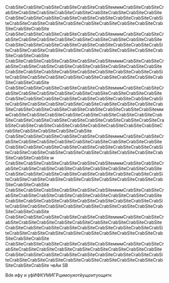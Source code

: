 # 
CrabSiteCrabSiteCrabSiteCrabSiteCrabSiteCrabSiteмммCrabSiteCrabSiteCrabSiteCrabSiteCrabSiteCrabSiteCrabSiteCrabSiteCrabSiteCrabSiteCrabSiteCrabSiteCrabSiteCrabSiteCrabSiteCrabSiteCrabSiteCrabSiteCrabSiteCrabSiteCrabSiteCrabSiteCrabSiteCrabSiteCrabSiteCrabSiteCrabSiteCrabSiteCrabSiteCrabSiteCrabSite
CrabSiteCrabSiteCrabSiteCrabSiteCrabSiteCrabSiteмммCrabSiteCrabSiteCrabSiteCrabSiteCrabSiteCrabSiteCrabSiteCrabSiteCrabSiteCrabSiteCrabSiteCrabSiteCrabSiteCrabSiteCrabSiteCrabSiteCrabSiteCrabSiteCrabSiteCrabSiteCrabSiteCrabSiteCrabSiteCrabSiteCrabSiteCrabSiteCrabSiteCrabSiteCrabSiteCrabSiteCrabSite
CrabSiteCrabSiteCrabSiteCrabSiteCrabSiteCrabSiteмммCrabSiteCrabSiteCrabSiteCrabSiteCrabSiteCrabSiteCrabSiteCrabSiteCrabSiteCrabSiteCrabSiteCrabSiteCrabSiteCrabSiteCrabSiteCrabSiteCrabSiteCrabSiteCrabSiteCrabSiteCrabSiteCrabSiteCrabSiteCrabSiteCrabSiteCrabSiteCrabSiteCrabSiteCrabSiteCrabSiteCrabSite
CrabSiteCrabSiteCrabSiteCrabSiteCrabSiteCrabSiteмммCrabSiteCrabSiteCrabSiteCrabSiteCrabSiteCrabSiteCrabSiteCrabSiteCrabSiteCrabSiteCrabSiteCrabSiteCrabSiteCrabSiteCrabSiteCrabSiteCrabSiteCrabSiteCrabSiteCrabSiteCrabSiteCrabSiteCrabSiteCrabSiteCrabSiteCrabSiteCrabSiteCrabSiteCrabSiteCrabSiteCrabSiteCrabSiteCrabSiteCrabSiteCrabSiteCrabSiteCrabSiteмммCrabSiteCrabSiteCrabSiteCrabSiteCrabSiteCrabSiteCrabSiteCrabSiteCrabSiteCrabSiteCrabSiteCrabSiteCrabSiteCrabSiteCrabSiteCrabSiteCrabSiteCrabSiteCrabSiteCrabSiteCrabSiteCrabSiteCrabSiteCrabSiteCrabSiteCrabSiteCrabSiteCrabSiteCrabSiteCrabSiteCrabSite
CrabSiteCrabSiteCrabSiteCrabSiteCrabSiteCrabSiteмммCrabSiteCrabSiteCrabSiteCrabSiteCrabSiteCrabSiteCrabSiteCrabSiteCrabSiteCrabSiteCrabSiteCrabSiteCrabSiteCrabSiteCrabSiteCrabSiteCrabSiteCrabSiteCrabSiteCrabSiteCrabSiteCrabSiteCrabSiteCrabSiteCrabSiteCrabSiteCrabSiteCrabSiteCrabSiteCrabSiteCrabSite
м
CrabSiteCrabSiteCrabSiteCrabSiteCrabSiteCrabSiteмммCrabSiteCrabSiteCrabSiteCrabSiteCrabSiteCrabSiteCrabSiteCrabSiteCrabSiteCrabSiteCrabSiteCrabSiteCrabSiteCrabSiteCrabSiteCrabSiteCrabSiteCrabSiteCrabSiteCrabSiteCrabSiteCrabSiteCrabSiteCrabSiteCrabSiteCrabSiteCrabSiteCrabSiteCrabSiteCrabSiteCrabSite
CrabSiteCrabSiteCrabSiteCrabSiteCrabSiteCrabSiteмммCrabSiteCrabSiteCrabSiteCrabSiteCrabSiteCrabSiteCrabSiteCrabSiteCrabSiteCrabSiteCrabSiteCrabSiteCrabSiteCrabSiteCrabSiteCrabSiteCrabSiteCrabSiteCrabSiteCrabSiteCrabSiteCrabSiteCrabSiteCrabSiteCrabSiteCrabSiteCrabSiteCrabSiteCrabSiteCrabSiteCrabSite
CrabSiteCrabSiteCrabSiteCrabSiteCrabSiteCrabSiteмммCrabSiteCrabSiteCrabSiteCrabSiteCrabSiteCrabSiteCrabSiteCrabSiteCrabSiteCrabSiteCrabSiteCrabSiteCrabSiteCrabSiteCrabSiteCrabSiteCrabSiteCrabSiteCrabSiteCrabSiteCrabSiteCrabSiteCrabSiteCrabSiteCrabSiteCrabSiteCrabSiteCrabSiteCrabSiteCrabSiteCrabSite
CrabSiteCrabSiteCrabSiteCrabSiteCrabSiteCrabSiteмммCrabSiteCrabSiteCrabSiteCrabSiteCrabSiteCrabSiteCrabSiteCrabSiteCrabSiteCrabSiteCrabSiteCrabSiteCrabSiteCrabSiteCrabSiteCrabSiteCrabSiteCrabSiteCrabSiteCrabSiteCrabSiteCrabSiteCrabSiteCrabSiteCrabSiteCrabSiteCrabSiteCrabSiteCrabSiteCrabSiteCrabSite
чвАи
SB

Bde
ифу
и
уфИФКУМИГРцимоуиотйущоитуощитк

